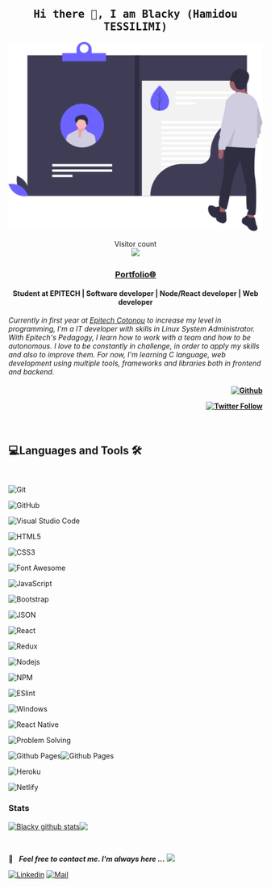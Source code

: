 <h2 align='center'>
  <samp>
    <strong>Hi there 👋, I am Blacky (Hamidou TESSILIMI)</strong>
  </samp>
</h2>

![Cover](assets/cover.svg)

<p align="center">
  Visitor count<br>
  <img src="https://profile-counter.glitch.me/blacky-yg/count.svg" />
</p>

<h3 align='center'>
  <strong>
    <a href="https://blacky-yg.github.io/" target="_blank">Portfolio🌐</a>
  </strong>
</h3>

<h4 align='center'>
  <strong>
    Student at EPITECH | Software developer | Node/React developer | Web developer
  </strong>
</h4>
<i>
Currently in first year at <a href="https://www.epitech.bj" alt="Epitech Bénin">Epitech Cotonou</a> to increase my level in programming, I'm a IT developer with skills in Linux System Administrator. With Epitech's Pedagogy, I learn how to work with a team and how to be autonomous. I love to be constantly in challenge, in order to apply my skills and also to improve them. For now, I'm learning C language, web development using multiple tools, frameworks and libraries both in frontend and backend.
</i>

<h4 align='right'>

[![Github](https://img.shields.io/github/followers/blacky-yg?label=Follow%20Me&style=social)](https://github.com/blacky-yg)

[![Twitter Follow](https://img.shields.io/twitter/follow/blacky_yg?label=Follow%20Me&style=social)](https://twitter.com/blacky_yg)
</h4>

<br />

<h2>💻Languages and Tools 🛠️</h2><br>

![Git](https://img.shields.io/badge/-Git-181717?style=flat&logo=git&logoColor=F05032&labelColor=ffffff)

![GitHub](https://img.shields.io/badge/-GitHub-181717?style=flat&logo=github&logoColor=000000&labelColor=ffffff)

![Visual Studio Code](https://img.shields.io/badge/-VSCode-181717?style=flat&logo=visual-studio-code&labelColor=007ACC)

![HTML5](https://img.shields.io/badge/-HTML5-181717?style=flat&logo=html5&logoColor=ffffff&labelColor=E34F26)

![CSS3](https://img.shields.io/badge/-CSS3-181717?style=flat&logo=css3&logoColor=ffffff&labelColor=1572B6)

![Font Awesome](https://img.shields.io/badge/-font%20awesome-181717?style=flat&logo=font-awesome&logoColor=339AF0&labelColor=ffffff)

![JavaScript](https://img.shields.io/badge/-JavaScript-181717?style=flat&logo=javascript&labelColor=000000)

![Bootstrap](https://img.shields.io/badge/-Bootstrap-181717?style=flat&logo=bootstrap&logoColor=ffffff&labelColor=563D7C)

![JSON](https://img.shields.io/badge/-JSON-181717?style=flat&logo=JSON&logoColor=000000&labelColor=ffffff)

![React](https://img.shields.io/badge/-React-181717?style=flat&logo=react&labelColor=000000)

![Redux](https://img.shields.io/badge/-Redux-181717?style=flat&logo=redux&logoColor=764ABC&labelColor=ffffff)

![Nodejs](https://img.shields.io/badge/-Nodejs-181717?style=flat&logo=Node.js&labelColor=000000)

![NPM](https://img.shields.io/badge/-npm-181717?style=flat&logo=npm&labelColor=ffffff)

![ESlint](https://img.shields.io/badge/-ESlint-181717?style=flat&logo=ESlint&labelColor=4B32C3)

![Windows](https://img.shields.io/badge/-Windows-181717?style=flat&logo=windows&logoColor=ffffff&labelColor=0078D6)

![React Native](https://img.shields.io/badge/-React%20Native-181717?style=flat&logo=react&labelColor=000000)

![Problem Solving](https://img.shields.io/badge/-Problem%20Solving-brightgreen?style=flat)

<img alt="Github Pages" width="20px" height="20px" src="https://techcrunch.com/wp-content/uploads/2010/07/github-logo.png" />![Github Pages](https://img.shields.io/badge/-Github%20Pages-181717?style=flat&logo=github-pages)

![Heroku](https://img.shields.io/badge/-Heroku-181717?style=flat&logo=heroku&labelColor=430098)

![Netlify](https://img.shields.io/badge/-Netlify-181717?style=flat&logo=netlify&labelColor=000000)

### Stats

<p style="display: flex; justify-contect: space-between;">
  <a href="https://github.com/anuraghazra/github-readme-stats">
    <img align="center" src="https://github-readme-stats.vercel.app/api?username=blacky-yg&show_icons=true&include_all_commits=true&theme=radical" alt="Blacky github stats" />
  </a>
  <a href="https://github.com/anuraghazra/github-readme-stats">
    <img align="center" src="https://github-readme-stats.anuraghazra1.vercel.app/api/top-langs/?username=blacky-yg&layout=compact&theme=radical" />
  </a>
</p>

</br>

📝 &nbsp; ***Feel free to contact me. I'm always here ...*** <img src="https://media.giphy.com/media/WUlplcMpOCEmTGBtBW/giphy.gif" width="30">

[![Linkedin](https://img.shields.io/badge/LinkedIn-Hamidou%20TESSILIMI-blue?logo=Linkedin&logoColor=blue&labelColor=black)](https://www.linkedin.com/in/hamidou-tessilimi/)
[![Mail](https://img.shields.io/badge/Gmail-hamid.tessilimi@gmail.com-blue?logo=Gmail&logoColor=blue&labelColor=black)](mailto:hamidtessilimi@gmail.com)
<br>